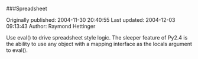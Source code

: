 ###Spreadsheet

Originally published: 2004-11-30 20:40:55
Last updated: 2004-12-03 09:13:43
Author: Raymond Hettinger

Use eval() to drive spreadsheet style logic.  The sleeper feature of Py2.4 is the ability to use any object with a mapping interface as the locals argument to eval().